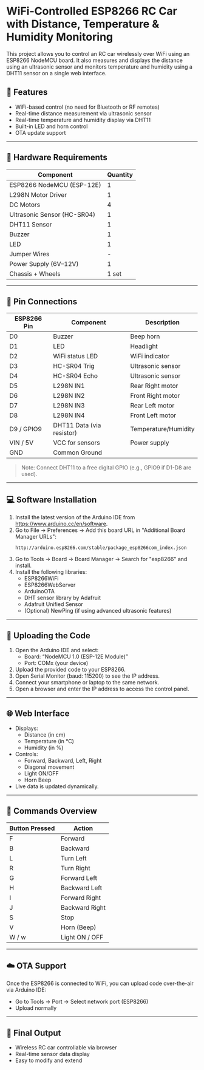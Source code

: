 # 
# WiFi-Controlled ESP8266 RC Car with Distance, Temperature & Humidity Monitoring

This project allows you to control an RC car wirelessly over WiFi using an ESP8266 NodeMCU board. It also measures and displays the distance using an ultrasonic sensor and monitors temperature and humidity using a DHT11 sensor on a single web interface.

## 🔧 Features

- WiFi-based control (no need for Bluetooth or RF remotes)
- Real-time distance measurement via ultrasonic sensor
- Real-time temperature and humidity display via DHT11
- Built-in LED and horn control
- OTA update support

---

## 🧰 Hardware Requirements

| Component                 | Quantity |
|--------------------------|----------|
| ESP8266 NodeMCU (ESP-12E)| 1        |
| L298N Motor Driver       | 1        |
| DC Motors                | 4        |
| Ultrasonic Sensor (HC-SR04) | 1     |
| DHT11 Sensor             | 1        |
| Buzzer                   | 1        |
| LED                      | 1        |
| Jumper Wires             | -        |
| Power Supply (6V–12V)    | 1        |
| Chassis + Wheels         | 1 set    |

---

## 🔌 Pin Connections

| ESP8266 Pin | Component             | Description          |
|-------------|-----------------------|----------------------|
| D0          | Buzzer                | Beep horn            |
| D1          | LED                   | Headlight            |
| D2          | WiFi status LED       | WiFi indicator       |
| D3          | HC-SR04 Trig          | Ultrasonic sensor    |
| D4          | HC-SR04 Echo          | Ultrasonic sensor    |
| D5          | L298N IN1             | Rear Right motor     |
| D6          | L298N IN2             | Front Right motor    |
| D7          | L298N IN3             | Rear Left motor      |
| D8          | L298N IN4             | Front Left motor     |
| D9 / GPIO9  | DHT11 Data (via resistor) | Temperature/Humidity |
| VIN / 5V    | VCC for sensors       | Power supply         |
| GND         | Common Ground         |                      |

> Note: Connect DHT11 to a free digital GPIO (e.g., GPIO9 if D1-D8 are used).

---

## 💻 Software Installation

1. Install the latest version of the Arduino IDE from https://www.arduino.cc/en/software.
2. Go to File → Preferences → Add this board URL in "Additional Board Manager URLs":
   ```
   http://arduino.esp8266.com/stable/package_esp8266com_index.json
   ```
3. Go to Tools → Board → Board Manager → Search for "esp8266" and install.
4. Install the following libraries:
   - ESP8266WiFi
   - ESP8266WebServer
   - ArduinoOTA
   - DHT sensor library by Adafruit
   - Adafruit Unified Sensor
   - (Optional) NewPing (if using advanced ultrasonic features)

---

## 📡 Uploading the Code

1. Open the Arduino IDE and select:
   - Board: “NodeMCU 1.0 (ESP-12E Module)”
   - Port: COMx (your device)
2. Upload the provided code to your ESP8266.
3. Open Serial Monitor (baud: 115200) to see the IP address.
4. Connect your smartphone or laptop to the same network.
5. Open a browser and enter the IP address to access the control panel.

---

## 🌐 Web Interface

- Displays:
  - Distance (in cm)
  - Temperature (in °C)
  - Humidity (in %)
- Controls:
  - Forward, Backward, Left, Right
  - Diagonal movement
  - Light ON/OFF
  - Horn Beep
- Live data is updated dynamically.

---

## 🚗 Commands Overview

| Button Pressed | Action              |
|----------------|---------------------|
| F              | Forward              |
| B              | Backward             |
| L              | Turn Left            |
| R              | Turn Right           |
| G              | Forward Left         |
| H              | Backward Left        |
| I              | Forward Right        |
| J              | Backward Right       |
| S              | Stop                 |
| V              | Horn (Beep)          |
| W / w          | Light ON / OFF       |

---

## ☁️ OTA Support

Once the ESP8266 is connected to WiFi, you can upload code over-the-air via Arduino IDE:
- Go to Tools → Port → Select network port (ESP8266)
- Upload normally

---


## 🏁 Final Output

- Wireless RC car controllable via browser
- Real-time sensor data display
- Easy to modify and extend
